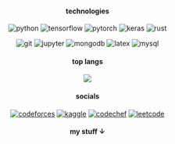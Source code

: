 <h4 align="center">technologies</h4>
<p align="center">
<img alt="python" src="https://img.shields.io/badge/python-0D1117?logo=python&logoColor=blue&style=flat-square">
<img alt="tensorflow" src="https://img.shields.io/badge/tensorflow-0D1117?logo=tensorflow&logoColor=FF86001&style=flat-square">
<img alt="pytorch" src="https://img.shields.io/badge/pytorch-0D1117?logo=pytorch&logoColor=EE4C2C&style=flat-square">
<img alt="keras" src="https://img.shields.io/badge/keras-0D1117?logo=keras&logoColor=C90000&style=flat-square">
<img alt="rust" src="https://img.shields.io/badge/rust-0D1117?logo=rust&logoColor=F74C00&style=flat-square">
</p>
<p align="center">
<img alt="git" src="https://img.shields.io/badge/git-0D1117?logo=git&logoColor=E84E31&style=flat-square">
<img alt="jupyter" src="https://img.shields.io/badge/jupyter-0D1117?logo=jupyter&logoColor=F37821&style=flat-square">
<img alt="mongodb" src="https://img.shields.io/badge/mongodb-0D1117?logo=mongodb&logoColor=10AA50&style=flat-square">
<img alt="latex" src="https://img.shields.io/badge/latex-0D1117?logo=latex&logoColor=008181&style=flat-square">
<img alt="mysql" src="https://img.shields.io/badge/mysql-0D1117?logo=mysql&logoColor=E48E00&style=flat-square">
</p>
<h4 align="center">top langs</h4>
<p align="center"><img src="https://github-readme-stats.vercel.app/api/top-langs/?username=keyp0s&layout=compact&theme=dark&bg_color=0D1117&hide_border=true&border_radius=0&hide_title=true&hide=css,html,procfile" /></p>

<h4 align="center">socials</h4>
<p align="center">
<a href="https://codeforces.com/profile/keypos"><img alt="codeforces" src="https://img.shields.io/badge/codeforces-0D1117?logo=codeforces&logoColor=B41D22&style=flat-square"></a>
<a href="https://www.kaggle.com/keypos"><img alt="kaggle" src="https://img.shields.io/badge/kaggle-0D1117?logo=kaggle&logoColor=20BEFF&style=flat-square"></a>
<a href="https://www.codechef.com/users/keypos"><img alt="codechef" src="https://img.shields.io/badge/codechef-0D1117?logo=codechef&logoColor=F8F3DE&style=flat-square"></a>
<a href="https://leetcode.com/keypos/"><img alt="leetcode" src="https://img.shields.io/badge/leetcode-0D1117?logo=leetcode&logoColor=F79C15&style=flat-square"></a>
</p>

<h4 align="center">my stuff ↓</h4>
